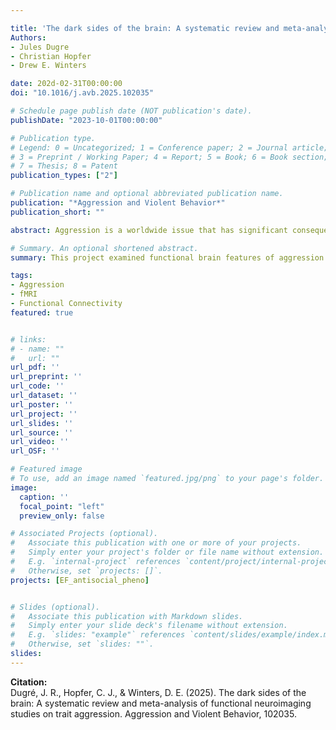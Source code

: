 ```yaml
---

title: 'The dark sides of the brain: A systematic review and meta-analysis of functional neuroimaging studies on trait aggression'
Authors: 
- Jules Dugre
- Christian Hopfer
- Drew E. Winters

date: 202d-02-31T00:00:00
doi: "10.1016/j.avb.2025.102035"

# Schedule page publish date (NOT publication's date).
publishDate: "2023-10-01T00:00:00"

# Publication type.
# Legend: 0 = Uncategorized; 1 = Conference paper; 2 = Journal article;
# 3 = Preprint / Working Paper; 4 = Report; 5 = Book; 6 = Book section;
# 7 = Thesis; 8 = Patent
publication_types: ["2"]

# Publication name and optional abbreviated publication name.
publication: "*Aggression and Violent Behavior*"
publication_short: ""

abstract: Aggression is a worldwide issue that has significant consequences for both the victims and societies. However, aggression may vary in its underlying motivation (i.e., reactive versus proactive) and the forms in which it occurs (i.e., physical versus verbal). Yet, functional brain correlates differentiating these types remains largely unknown. A systematic search was conducted up to May 1st 2023, using PubMed, Google Scholar, and Web of Science, to identify relevant functional neuroimaging studies that included measures of General Aggression, Reactive Aggression, Proactive Aggression, Physical Aggression and Verbal Aggression. Coordinate-based meta-analysis was conducted using both spatial convergence (ALE) and effect-size (SDM-PSI) approaches. Sixty-seven functional neuroimaging studies met the inclusion criteria. Meta-analysis revealed similar yet distinct neural correlates for General Aggression (i.e., Amygdala, Precuneus, Intraparietal Sulcus, Angular and Middle Temporal Gyri), Reactive Aggression (i.e., Amygdala, Periaqueductal Grey, Posterior Insula, & Central Opercular Cortex), Proactive Aggression (i.e., Septal Area, & Amygdala), Physical Aggression (i.e., Dorsal Premotor Cortex, Dorsal Caudate, & Dorsal Anterior Cingulate Cortex), and Verbal (i.e., Dorsal Anterior Cingulate Cortex). Exploratory analyses revealed the importance of affective, cognitive and social cognition processes as well as serotoninergic, dopaminergic, and cholinergic systems in the neural underpinnings of aggressive behaviors. Our findings highlight the importance of examining the types of aggression (i.e., motivation and forms) within a transdiagnostic framework. Therefore, characterizing the neurobiological substrates of aggression may expand our search for targeted neuromodulation and pharmacological treatments.

# Summary. An optional shortened abstract.
summary: This project examined functional brain features of aggression across the literature

tags:
- Aggression
- fMRI
- Functional Connectivity
featured: true


# links:
# - name: ""
#   url: ""
url_pdf: ''
url_preprint: ''
url_code: ''
url_dataset: ''
url_poster: ''
url_project: ''
url_slides: ''
url_source: ''
url_video: ''
url_OSF: ''

# Featured image
# To use, add an image named `featured.jpg/png` to your page's folder. 
image:
  caption: ''
  focal_point: "left"
  preview_only: false

# Associated Projects (optional).
#   Associate this publication with one or more of your projects.
#   Simply enter your project's folder or file name without extension.
#   E.g. `internal-project` references `content/project/internal-project/index.md`.
#   Otherwise, set `projects: []`.
projects: [EF_antisocial_pheno]


# Slides (optional).
#   Associate this publication with Markdown slides.
#   Simply enter your slide deck's filename without extension.
#   E.g. `slides: "example"` references `content/slides/example/index.md`.
#   Otherwise, set `slides: ""`.
slides: 
---
```

**Citation:**  
Dugré, J. R., Hopfer, C. J., & Winters, D. E. (2025). The dark sides of the brain: A systematic review and meta-analysis of functional neuroimaging studies on trait aggression. Aggression and Violent Behavior, 102035.

